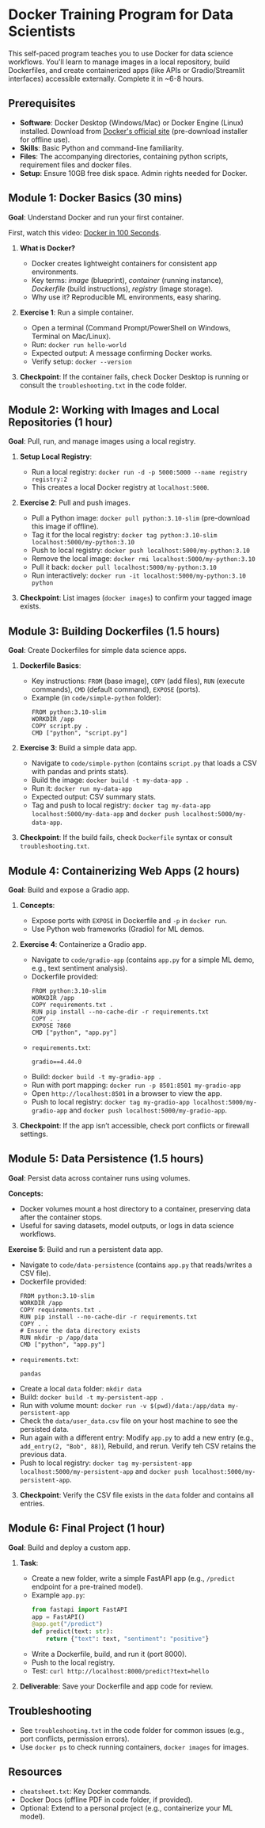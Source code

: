 # Docker Training Program for Data Scientists

This self-paced program teaches you to use Docker for data science workflows. You'll learn to manage images in a local repository, build Dockerfiles, and create containerized apps (like APIs or Gradio/Streamlit interfaces) accessible externally. Complete it in ~6-8 hours.

## Prerequisites
- **Software**: Docker Desktop (Windows/Mac) or Docker Engine (Linux) installed. Download from [Docker's official site](https://www.docker.com/products/docker-desktop/) (pre-download installer for offline use).
- **Skills**: Basic Python and command-line familiarity.
- **Files**: The accompanying directories, containing python scripts, requirement files and docker files.
- **Setup**: Ensure 10GB free disk space. Admin rights needed for Docker.

## Module 1: Docker Basics (30 mins)
**Goal**: Understand Docker and run your first container.

First, watch this video: [Docker in 100 Seconds](https://www.youtube.com/watch?v=Gjnup-PuquQ).
1. **What is Docker?**
   - Docker creates lightweight containers for consistent app environments.
   - Key terms: *image* (blueprint), *container* (running instance), *Dockerfile* (build instructions), *registry* (image storage).
   - Why use it? Reproducible ML environments, easy sharing.

2. **Exercise 1**: Run a simple container.
   - Open a terminal (Command Prompt/PowerShell on Windows, Terminal on Mac/Linux).
   - Run: `docker run hello-world`
   - Expected output: A message confirming Docker works.
   - Verify setup: `docker --version`

3. **Checkpoint**: If the container fails, check Docker Desktop is running or consult the `troubleshooting.txt` in the code folder.

## Module 2: Working with Images and Local Repositories (1 hour)
**Goal**: Pull, run, and manage images using a local registry.

1. **Setup Local Registry**:
   - Run a local registry: `docker run -d -p 5000:5000 --name registry registry:2`
   - This creates a local Docker registry at `localhost:5000`.

2. **Exercise 2**: Pull and push images.
   - Pull a Python image: `docker pull python:3.10-slim` (pre-download this image if offline).
   - Tag it for the local registry: `docker tag python:3.10-slim localhost:5000/my-python:3.10`
   - Push to local registry: `docker push localhost:5000/my-python:3.10`
   - Remove the local image: `docker rmi localhost:5000/my-python:3.10`
   - Pull it back: `docker pull localhost:5000/my-python:3.10`
   - Run interactively: `docker run -it localhost:5000/my-python:3.10 python`

3. **Checkpoint**: List images (`docker images`) to confirm your tagged image exists.

## Module 3: Building Dockerfiles (1.5 hours)
**Goal**: Create Dockerfiles for simple data science apps.

1. **Dockerfile Basics**:
   - Key instructions: `FROM` (base image), `COPY` (add files), `RUN` (execute commands), `CMD` (default command), `EXPOSE` (ports).
   - Example (in `code/simple-python` folder):
     ```
     FROM python:3.10-slim
     WORKDIR /app
     COPY script.py .
     CMD ["python", "script.py"]
     ```

2. **Exercise 3**: Build a simple data app.
   - Navigate to `code/simple-python` (contains `script.py` that loads a CSV with pandas and prints stats).
   - Build the image: `docker build -t my-data-app .`
   - Run it: `docker run my-data-app`
   - Expected output: CSV summary stats.
   - Tag and push to local registry: `docker tag my-data-app localhost:5000/my-data-app` and `docker push localhost:5000/my-data-app`.

3. **Checkpoint**: If the build fails, check `Dockerfile` syntax or consult `troubleshooting.txt`.

## Module 4: Containerizing Web Apps (2 hours)
**Goal**: Build and expose a Gradio app.

1. **Concepts**:
   - Expose ports with `EXPOSE` in Dockerfile and `-p` in `docker run`.
   - Use Python web frameworks (Gradio) for ML demos.

2. **Exercise 4**: Containerize a Gradio app.
   - Navigate to `code/gradio-app` (contains `app.py` for a simple ML demo, e.g., text sentiment analysis).
   - Dockerfile provided:
     ```
     FROM python:3.10-slim
     WORKDIR /app
     COPY requirements.txt .
     RUN pip install --no-cache-dir -r requirements.txt
     COPY . .
     EXPOSE 7860
     CMD ["python", "app.py"]
     ```
   - `requirements.txt`:
     ```
     gradio==4.44.0     
     ```
   - Build: `docker build -t my-gradio-app .`
   - Run with port mapping: `docker run -p 8501:8501 my-gradio-app`
   - Open `http://localhost:8501` in a browser to view the app.
   - Push to local registry: `docker tag my-gradio-app localhost:5000/my-gradio-app` and `docker push localhost:5000/my-gradio-app`.

3. **Checkpoint**: If the app isn’t accessible, check port conflicts or firewall settings.

## Module 5: Data Persistence (1.5 hours)
**Goal**: Persist data across container runs using volumes.

**Concepts:**
   - Docker volumes mount a host directory to a container, preserving data after the container stops.
   - Useful for saving datasets, model outputs, or logs in data science workflows.

**Exercise 5**: Build and run a persistent data app.
   - Navigate to `code/data-persistence` (contains `app.py` that reads/writes a CSV file).
   - Dockerfile provided:
     ```
     FROM python:3.10-slim
     WORKDIR /app
     COPY requirements.txt .
     RUN pip install --no-cache-dir -r requirements.txt
     COPY . .
     # Ensure the data directory exists
     RUN mkdir -p /app/data
     CMD ["python", "app.py"]
     ```
   - `requirements.txt`:
     ```
     pandas    
     ```
   - Create a local `data` folder: `mkdir data`
   - Build: `docker build -t my-persistent-app .`
   - Run with volume mount: `docker run -v $(pwd)/data:/app/data my-persistent-app`
   - Check the `data/user_data.csv` file on your host machine to see the persisted data.
   - Run again with a different entry: Modify `app.py` to add a new entry (e.g., `add_entry(2, "Bob", 88)`), Rebuild, and rerun. Verify teh CSV retains the previous data.
   - Push to local registry: `docker tag my-persistent-app localhost:5000/my-persistent-app` and `docker push localhost:5000/my-persistent-app`.
3. **Checkpoint**: Verify the CSV file exists in the `data` folder and contains all entries.

## Module 6: Final Project (1 hour)
**Goal**: Build and deploy a custom app.

1. **Task**:
   - Create a new folder, write a simple FastAPI app (e.g., `/predict` endpoint for a pre-trained model).
   - Example `app.py`:
     ```python
     from fastapi import FastAPI
     app = FastAPI()
     @app.get("/predict")
     def predict(text: str):
         return {"text": text, "sentiment": "positive"}
     ```
   - Write a Dockerfile, build, and run it (port 8000).
   - Push to the local registry.
   - Test: `curl http://localhost:8000/predict?text=hello`

2. **Deliverable**: Save your Dockerfile and app code for review.

## Troubleshooting
- See `troubleshooting.txt` in the code folder for common issues (e.g., port conflicts, permission errors).
- Use `docker ps` to check running containers, `docker images` for images.

## Resources
- `cheatsheet.txt`: Key Docker commands.
- Docker Docs (offline PDF in code folder, if provided).
- Optional: Extend to a personal project (e.g., containerize your ML model).